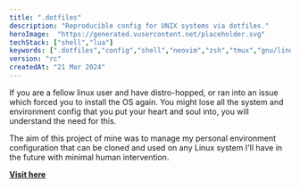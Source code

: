 ```yaml
---
title: ".dotfiles"
description: "Reproducible config for UNIX systems via dotfiles."
heroImage:  "https://generated.vusercontent.net/placeholder.svg"
techStack: ["shell","lua"]
keywords: [".dotfiles","config","shell","neovim","zsh","tmux","gnu/linux","unix"]
version: "rc"
createdAt: "21 Mar 2024"
---
```


If you are a fellow linux user and have distro-hopped, or ran into an issue which forced you to install the OS again. You might lose all the system and environment config that you put your heart and soul into, you will understand the need for this.

The aim of this project of mine was to manage my personal environment configuration that can be cloned and used on any Linux system I'll have in the future with minimal human intervention.

**[Visit here](https://www.github.com/xenitane/.dotfiles)**
